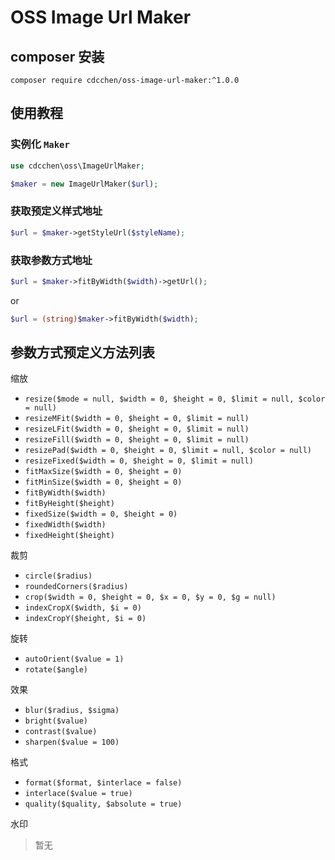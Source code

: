 # OSS Image Url Maker

## composer 安装

```
composer require cdcchen/oss-image-url-maker:^1.0.0
```

## 使用教程

### 实例化 `Maker`

```php
use cdcchen\oss\ImageUrlMaker;

$maker = new ImageUrlMaker($url);
```

### 获取预定义样式地址

```php
$url = $maker->getStyleUrl($styleName);
```

### 获取参数方式地址

```php
$url = $maker->fitByWidth($width)->getUrl();
```
or 
```php
$url = (string)$maker->fitByWidth($width);
```

## 参数方式预定义方法列表

缩放
* `resize($mode = null, $width = 0, $height = 0, $limit = null, $color = null)`
* `resizeMFit($width = 0, $height = 0, $limit = null)`
* `resizeLFit($width = 0, $height = 0, $limit = null)`
* `resizeFill($width = 0, $height = 0, $limit = null)`
* `resizePad($width = 0, $height = 0, $limit = null, $color = null)`
* `resizeFixed($width = 0, $height = 0, $limit = null)`
* `fitMaxSize($width = 0, $height = 0)`
* `fitMinSize($width = 0, $height = 0)`
* `fitByWidth($width)`
* `fitByHeight($height)`
* `fixedSize($width = 0, $height = 0)`
* `fixedWidth($width)`
* `fixedHeight($height)`

裁剪
* `circle($radius)`
* `roundedCorners($radius)`
* `crop($width = 0, $height = 0, $x = 0, $y = 0, $g = null)`
* `indexCropX($width, $i = 0)`
* `indexCropY($height, $i = 0)`

旋转
* `autoOrient($value = 1)`
* `rotate($angle)`

效果
* `blur($radius, $sigma)`
* `bright($value)`
* `contrast($value)`
* `sharpen($value = 100)`

格式
* `format($format, $interlace = false)`
* `interlace($value = true)`
* `quality($quality, $absolute = true)`

水印
> 暂无